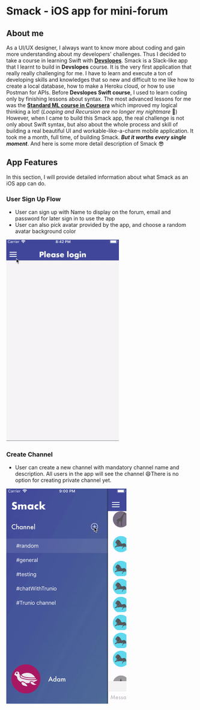 # Smack - iOS app for mini-forum

## About me

As a UI/UX designer, I always want to know more about coding and gain more understanding about my developers' challenges. Thus I decided to take a course in learning Swift with  [**Devslopes**](https://devslopes.com/). Smack is a Slack-like app that I learnt to build in **Devslopes** course. It is the very first application that really really challenging for me. I have to learn and execute a ton of developing skills and knowledges that so new and difficult to me like how to create a local database, how to make a Heroku cloud, or how to use Postman for APIs. Before **Devslopes Swift course**, I used to learn coding only by finishing lessons about syntax. The most advanced lessons for me was the [**Standard ML course in Coursera**](https://www.coursera.org/learn/programming-languages) which improved my logical thinking a lot! (*Looping and Recursion are no longer my nightmare* 👻) However, when I came to build this Smack app, the real challenge is not only about Swift syntax, but also about the whole process and skill of building a real beautiful UI and workable-like-a-charm mobile application. It took me a month, full time, of building Smack. ***But it worths every single moment***. And here is some more detail description of Smack 😎


## App Features

In this section, I will provide detailed information about what Smack as an iOS app can do.

### User Sign Up Flow
 - User can sign up with Name to display on the forum, email and password for later sign in to use the app
 - User can also pick avatar provided by the app, and choose a random avatar background color
 
![User Sign Up Flow](https://github.com/adamle/Smack/blob/master/Shots/Smack%20Sign%20Up%20Flow.gif?raw=true)

### Create Channel
- User can create a new channel with mandatory channel name and description. All users in the app will see the channel 😄There is no option for creating private channel yet.

![Create Channel](https://github.com/adamle/Smack/blob/master/Shots/Smack%20Create%20Channel.gif?raw=true)
